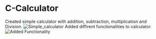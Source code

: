 # C-Calculator
Created simple calculator with addition, subtraction, multiplication and Division.
![Simple_calculator](https://user-images.githubusercontent.com/65688803/120851123-694d7a80-c546-11eb-8c1b-77cabad8e230.JPG)
Added diffirent functionalities to calculator.
![Added Functionality](https://user-images.githubusercontent.com/65688803/120851463-dbbe5a80-c546-11eb-867a-f75928e74b03.JPG)
